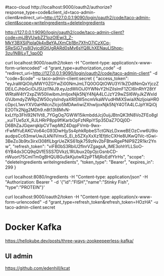 #taco-cloud
http://localhost:9000/oauth2/authorize?response_type=code&client_id=taco-admin-client&redirect_uri=http://127.0.0.1:9090/login/oauth2/code/taco-admin-client&scope=writeIngredients+deleteIngredients

http://127.0.0.1:9090/login/oauth2/code/taco-admin-client?code=mjJBVUwbZZ1ozOIEwi3_Z-MkY3BXSiPjpla0k4xBeYAJXmCb1Bn7XfnO7jCzXCq-SReSiG7ys8l3yjcdIGtUgRARd0sMv6sYQ8LhXENauLlShop-3zu1NBILyT_1qp0D

curl localhost:9000/oauth2/token -H "Content-type: application/x-www-form-urlencoded" -d "grant_type=authorization_code" -d "redirect_uri=http://127.0.0.1:9090/login/oauth2/code/taco-admin-client" -d "code=$code" -u taco-admin-client:secret
{
"access_token": "eyJraWQiOiIyMWY0ZGYwZi00NmJmLTQ0OGQtOWU3Yi1kZDdlNmQxYjczZDEiLCJhbGciOiJSUzI1NiJ9.eyJzdWIiOiJ0YWNvY2hlZiIsImF1ZCI6InRhY28tYWRtaW4tY2xpZW50IiwibmJmIjoxNjk5NjY4NjA4LCJzY29wZSI6WyJkZWxldGVJbmdyZWRpZW50cyIsIndyaXRlSW5ncmVkaWVudHMiXSwiaXNzIjoiaHR0cDpcL1wvYXV0aHNlcnZlcjo5MDAwIiwiZXhwIjoxNjk5NjY4OTA4LCJpYXQiOjE2OTk2Njg2MDh9.n8t13t8MvN-kxLtYp3Fhl92N1Vt8_7YGgOq7GWW15ikmbddJcj0uijJBtnQK3tN8VoZFEo8gI_xuiTUe5zX_RJLHRrP8pp9fIKarbOpFzNRpiYSp35DaZ7OQj0D-D6BhZaJGqwrqklpCVTwpMtZ4DqpFVmb-9wx-rFwMYuEAKCVo64cG93DwHjySs4phkRpbeSTctGNzLDxweBEOzCvw6U9ioaudpsCc63mwUwJLkNi1VmxS_Ei_b5ZXyXxXz1EfjtIcCXHe8UKwQ1Vc-tGwi-3BeZo3b9tx3irxl308flLbgrUeZKS61bjk759zNv2bFBtwRgePNIP9Z2R1kr2Ynw",
"refresh_token": "viFB0bS3RbiU2flnrVZgagsA_lME3ohhYLLSoO-6YB4dx3CQ9qQVfE5SS7DVkzL1RUbux20pOjcGsnbCD-nWuort75CmlTm0gBHQU8Gu5kKjutwR2pPTMjRoEdfYIrHs",
"scope": "deleteIngredients writeIngredients",
"token_type": "Bearer",
"expires_in": 299
}

curl localhost:8080/ingredients -H "Content-type: application/json" -H "Authorization: Bearer " -d '{"id":"FISH","name":"Stinky Fish", "type":"PROTEIN"}'

curl localhost:9000/oauth2/token -H "Content-type: application/x-www-form-urlencoded" -d "grant_type=refresh_token&refresh_token=HOzHA" -u taco-admin-client:secret


# Docker Kafka
https://hellokube.dev/posts/three-ways-zookeepeerless-kafka/

## UI admin
https://github.com/edenhill/kcat